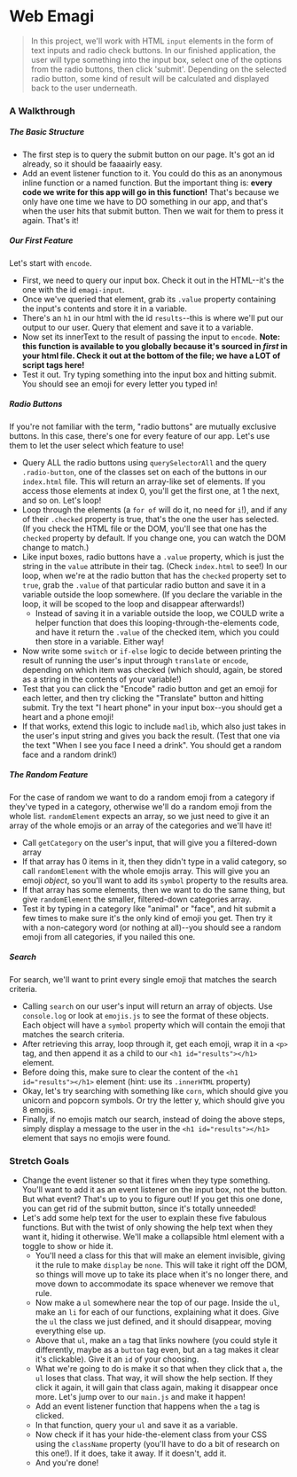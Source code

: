 # Web Emagi

> In this project, we'll work with HTML `input` elements in the form of text inputs and radio check buttons. In our finished application, the user will type something into the input box, select one of the options from the radio buttons, then click 'submit'. Depending on the selected radio button, some kind of result will be calculated and displayed back to the user underneath.

### A Walkthrough

##### The Basic Structure

* The first step is to query the submit button on our page. It's got an id already, so it should be faaaairly easy.
* Add an event listener function to it. You could do this as an anonymous inline function or a named function. But the important thing is: **every code we write for this app will go in this function!** That's because we only have one time we have to DO something in our app, and that's when the user hits that submit button. Then we wait for them to press it again. That's it!

##### Our First Feature

Let's start with `encode`.

* First, we need to query our input box. Check it out in the HTML--it's the one with the id `emagi-input`.
* Once we've queried that element, grab its `.value` property containing the input's contents and store it in a variable.
* There's an `h1` in our html with the id `results`--this is where we'll put our output to our user. Query that element and save it to a variable.
* Now set its innerText to the result of passing the input to `encode`. **Note: this function is available to you globally because it's sourced in _first_ in your html file. Check it out at the bottom of the file; we have a LOT of script tags here!**
* Test it out. Try typing something into the input box and hitting submit. You should see an emoji for every letter you typed in!

##### Radio Buttons

If you're not familiar with the term, "radio buttons" are mutually exclusive buttons. In this case, there's one for every feature of our app. Let's use them to let the user select which feature to use!

* Query ALL the radio buttons using `querySelectorAll` and the query `.radio-button`, one of the classes set on each of the buttons in our `index.html` file. This will return an array-like set of elements. If you access those elements at index 0, you'll get the first one, at 1 the next, and so on. Let's loop!
* Loop through the elements (a `for of` will do it, no need for `i`!), and if any of their `.checked` property is true, that's the one the user has selected. (If you check the HTML file or the DOM, you'll see that one has the `checked` property by default. If you change one, you can watch the DOM change to match.)
* Like input boxes, radio buttons have a `.value` property, which is just the string in the `value` attribute in their tag. (Check `index.html` to see!) In our loop, when we're at the radio button that has the `checked` property set to `true`, grab the `.value` of that particular radio button and save it in a variable outside the loop somewhere. (If you declare the variable in the loop, it will be scoped to the loop and disappear afterwards!)
    * Instead of saving it in a variable outside the loop, we COULD write a helper function that does this looping-through-the-elements code, and have it return the `.value` of the checked item, which you could then store in a variable. Either way!
* Now write some `switch` or `if-else` logic to decide between printing the result of running the user's input through `translate` or `encode`, depending on which item was checked (which should, again, be stored as a string in the contents of your variable!)
* Test that you can click the "Encode" radio button and get an emoji for each letter, and then try clicking the "Translate" button and hitting submit. Try the text "I heart phone" in your input box--you should get a heart and a phone emoji!
* If that works, extend this logic to include `madlib`, which also just takes in the user's input string and gives you back the result. (Test that one via the text "When I see you face I need a drink". You should get a random face and a random drink!)


##### The Random Feature

For the case of random we want to do a random emoji from a category if they've typed in a category, otherwise we'll do a random emoji from the whole list. `randomElement` expects an array, so we just need to give it an array of the whole emojis or an array of the categories and we'll have it!

* Call `getCategory` on the user's input, that will give you a filtered-down array
* If that array has 0 items in it, then they didn't type in a valid category, so call `randomElement` with the whole emojis array. This will give you an emoji _object_, so you'll want to add its `symbol` property to the results area.
* If that array has some elements, then we want to do the same thing, but give `randomElement` the smaller, filtered-down categories array.
* Test it by typing in a category like "animal" or "face", and hit submit a few times to make sure it's the only kind of emoji you get. Then try it with a non-category word (or nothing at all)--you should see a random emoji from all categories, if you nailed this one.

##### Search

For search, we'll want to print every single emoji that matches the search criteria.

* Calling `search` on our user's input will return an array of objects. Use `console.log` or look at `emojis.js` to see the format of these objects. Each object will have a `symbol` property which will contain the emoji that matches the search criteria.
* After retrieving this array, loop through it, get each emoji, wrap it in a `<p>` tag, and then append it as a child to our `<h1 id="results"></h1>` element.
* Before doing this, make sure to clear the content of the `<h1 id="results"></h1>` element (hint: use its `.innerHTML` property)
* Okay, let's try searching with something like `corn`, which should give you unicorn and popcorn symbols. Or try the letter y, which should give you 8 emojis.
* Finally, if no emojis match our search, instead of doing the above steps, simply display a message to the user in the  `<h1 id="results"></h1>` element that says no emojis were found.

### Stretch Goals

* Change the event listener so that it fires when they type something. You'll want to add it as an event listener on the input box, not the button. But what event? That's up to you to figure out! If you get this one done, you can get rid of the submit button, since it's totally unneeded!
* Let's add some help text for the user to explain these five fabulous functions. But with the twist of only showing the help text when they want it, hiding it otherwise. We'll make a collapsible html element with a toggle to show or hide it.
    * You'll need a class for this that will make an element invisible, giving it the rule to make `display` be `none`. This will take it right off the DOM, so things will move up to take its place when it's no longer there, and move down to accommodate its space whenever we remove that rule.
    * Now make a `ul` somewhere near the top of our page. Inside the `ul`, make an `li` for each of our functions, explaining what it does. Give the `ul` the class we just defined, and it should disappear, moving everything else up.
    * Above that `ul`, make an `a` tag that links nowhere (you could style it differently, maybe as a `button` tag even, but an `a` tag makes it clear it's clickable). Give it an `id` of your choosing.
    * What we're going to do is make it so that when they click that `a`, the `ul` loses that class. That way, it will show the help section. If they click it again, it will gain that class again, making it disappear once more. Let's jump over to our `main.js` and make it happen!
    * Add an event listener function that happens when the `a` tag is clicked.
    * In that function, query your `ul` and save it as a variable.
    * Now check if it has your hide-the-element class from your CSS using the `className` property (you'll have to do a bit of research on this one!). If it does, take it away. If it doesn't, add it.
    * And you're done!
